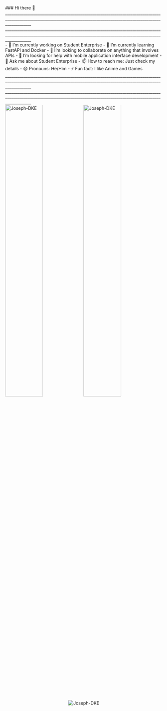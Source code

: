 <div>
  ### Hi there 👋
</div>
_________________________________________________________________________________________________________________________________________________________________________
_________________________________________________________________________________________________________________________________________________________________________
<div>
  - 🔭 I’m currently working on Student Enterprise
  - 🌱 I’m currently learning FastAPI and Docker
  - 👯 I’m looking to collaborate on anything that involves APIs
  - 🤔 I’m looking for help with mobile application interface development
  - 💬 Ask me about Student Enterprise
  - 📫 How to reach me: Just check my details
  - 😄 Pronouns: He/Him
  - ⚡ Fun fact: I like Anime and Games
</div>
_________________________________________________________________________________________________________________________________________________________________________
_________________________________________________________________________________________________________________________________________________________________________
<div>
  <img align="center" width="49%" src="https://github-readme-streak-stats.herokuapp.com/?user=Joseph-DKE" alt="Joseph-DKE" />
  <img align="center" width="49%"  src="https://github-readme-stats.vercel.app/api?username=Joseph-DKE&show_icons=true&locale=en" alt="Joseph-DKE" />
</div>
<div>
  <center>
    <img align="center"  src="https://github-readme-stats.vercel.app/api/top-langs/?username=Joseph-DKE" alt="Joseph-DKE" />
  </center>
</div>
